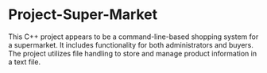 # Project-Super-Market
This C++ project appears to be a  command-line-based shopping system for a supermarket. It includes functionality for both administrators and buyers. The project utilizes file handling to store and manage product information in a text file.
